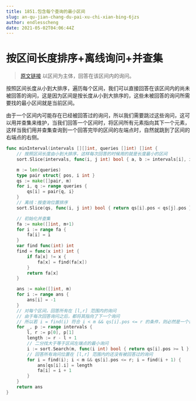 ```yaml
---
title: 1851.包含每个查询的最小区间
slug: an-qu-jian-chang-du-pai-xu-chi-xian-bing-6jzs
author: endlesscheng
date: 2021-05-02T04:06:44Z
---
```

# 按区间长度排序+离线询问+并查集
 
> [原文链接](https://leetcode.cn/problems/minimum-interval-to-include-each-query/solution/an-qu-jian-chang-du-pai-xu-chi-xian-bing-6jzs)
以区间为主体，回答在该区间内的询问。

按照区间长度从小到大排序，遍历每个区间，我们可以直接回答在该区间内的尚未被回答的询问，这是因为区间是按长度从小到大排序的，这些未被回答的询问所需要找的最小区间就是当前区间。

由于一个区间内可能存在已经被回答过的询问，所以我们需要跳过这些询问，这可以用并查集来维护，当我们回答一个区间时，将区间所有元素指向其下一个元素，这样当我们用并查集查询到一个回答完毕的区间的左端点时，自然就跳到了区间的右端点的右侧。

```go
func minInterval(intervals [][]int, queries []int) []int {
	// 按照区间长度由小到大排序，这样每次回答的时候用的就是长度最小的区间
	sort.Slice(intervals, func(i, j int) bool { a, b := intervals[i], intervals[j]; return a[1]-a[0] < b[1]-b[0] })

	m := len(queries)
	type pair struct{ pos, i int }
	qs := make([]pair, m)
	for i, q := range queries {
		qs[i] = pair{q, i}
	}
	// 离线：按查询位置排序
	sort.Slice(qs, func(i, j int) bool { return qs[i].pos < qs[j].pos })

	// 初始化并查集
	fa := make([]int, m+1)
	for i := range fa {
		fa[i] = i
	}
	var find func(int) int
	find = func(x int) int {
		if fa[x] != x {
			fa[x] = find(fa[x])
		}
		return fa[x]
	}

	ans := make([]int, m)
	for i := range ans {
		ans[i] = -1
	}
	// 对每个区间，回答所有在 [l,r] 范围内的询问
	// 由于每次回答询问之后，都将其指向了下一个询问
	// 所以若 i = find(i) 符合 i < m && qs[i].pos <= r 的条件，则必然是一个在 [l,r] 范围内的还没有回答过的询问
	for _, p := range intervals {
		l, r := p[0], p[1]
		length := r - l + 1
		// 二分找大于等于区间左端点的最小询问
		i := sort.Search(m, func(i int) bool { return qs[i].pos >= l })
		// 回答所有询问位置在 [l,r] 范围内的还没有被回答过的询问
		for i = find(i); i < m && qs[i].pos <= r; i = find(i + 1) {
			ans[qs[i].i] = length
			fa[i] = i + 1
		}
	}
	return ans
}
```
